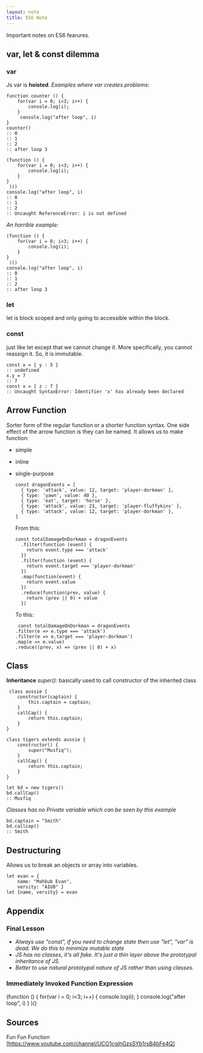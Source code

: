 ```yaml
---
layout: note
title: ES6 Note
---
```


Important notes on ES6 fearures.

## var, let & const dilemma
### var
Js var is **hoisted**. 
*Examples where var creates problems*:

	function counter () {
	    for(var i = 0; i<3; i++) {
	        console.log(i); 
	    }
	     console.log("after loop", i)
	}
	counter()
	:: 0
	:: 1
	:: 2
	:: after loop 3
	
	(function () {
	    for(var i = 0; i<3; i++) {
	        console.log(i); 
	    }
	}
	 )()
	console.log("after loop", i)
	:: 0
	:: 1
	:: 2
	:: Uncaught ReferenceError: i is not defined

*An horrible example:*
    
    (function () {
        for(var i = 0; i<3; i++) {
            console.log(i); 
        }
    }
     )()
    console.log("after loop", i)
    :: 0
    :: 1
    :: 2
    :: after loop 3

### let
let is block scoped and only going to accessible within the block.

### const
just like let except that we cannot change it. More specifically, you cannot reassign it. So, it is immutable.

	const x = { y : 5 }
	:: undefined
	x.y = 7
	:: 7
	const x = { z : 7 }
	:: Uncaught SyntaxError: Identifier 'x' has already been declared

## Arrow Function 
Sorter form of the regular function or a shorter function syntax. One side effect of the arrow function is they can be named.
It allows us to make function:
- simple 
- inline
- single-purpose

      const dragonEvents = [
        { type: 'attack', value: 12, target: 'player-dorkman' },
        { type: 'yawn', value: 40 },
        { type: 'eat', target: 'horse' },
        { type: 'attack', value: 23, target: 'player-fluffykins' },
        { type: 'attack', value: 12, target: 'player-dorkman' },
      ]

  From this:
      
      const totalDamageOnDorkman = dragonEvents
        .filter(function (event) {
          return event.type === 'attack'
        })
        .filter(function (event) {
          return event.target === 'player-dorkman'
        })
        .map(function(event) {
          return event.value
        })
        .reduce(function(prev, value) {
          return (prev || 0) + value
        })
  
    To this:
  
       const totalDamageOnDorkman = dragonEvents
      .filter(e => e.type === 'attack')
      .filter(e => e.target === 'player-dorkman')
      .map(e => e.value)
      .reduce((prev, x) => (prev || 0) + x)
  
## Class

**Inheritance**
*super():* basically used to call constructor of the inherited class

     class aussie {
        constructor(captain) {
            this.captain = captain; 
        }
        callCap() { 
            return this.captain;
        }
    }
    
    class tigers extends aussie {
        constructor() {
            super("Musfiq"); 
        }
        callCap() { 
            return this.captain;
        }
    }
    
    let bd = new tigers()
    bd.callCap()
    :: Musfiq

*Classes has no Private variable which can be seen by this example*
    
    bd.captain = "Smith"
    bd.callcap()
    :: Smith


## Destructuring
Allows us to break an objects or array into variables.

    let evan = {
        name: "Mahbub Evan",
        versity: "AIUB" }
    let {name, versity} = evan


## Appendix

### Final Lesson
- *Always use "const", if you need to change state then use "let", "var" is dead. We do this to minimize mutable state* 
- *JS has no classes, it's all fake. It's just a thin layer above the prototypal inheritance of JS.*
- *Better to use natural prototypal nature of JS rather than using classes.* 

### Immediately Invoked Function Expression

(function  () {
        for(var i = 0; i<3; i++) {
            console.log(i); 
        }
         console.log("after loop", i)
    }
)()

## Sources 

Fun Fun Function [https://www.youtube.com/channel/UCO1cgjhGzsSYb1rsB4bFe4Q]





